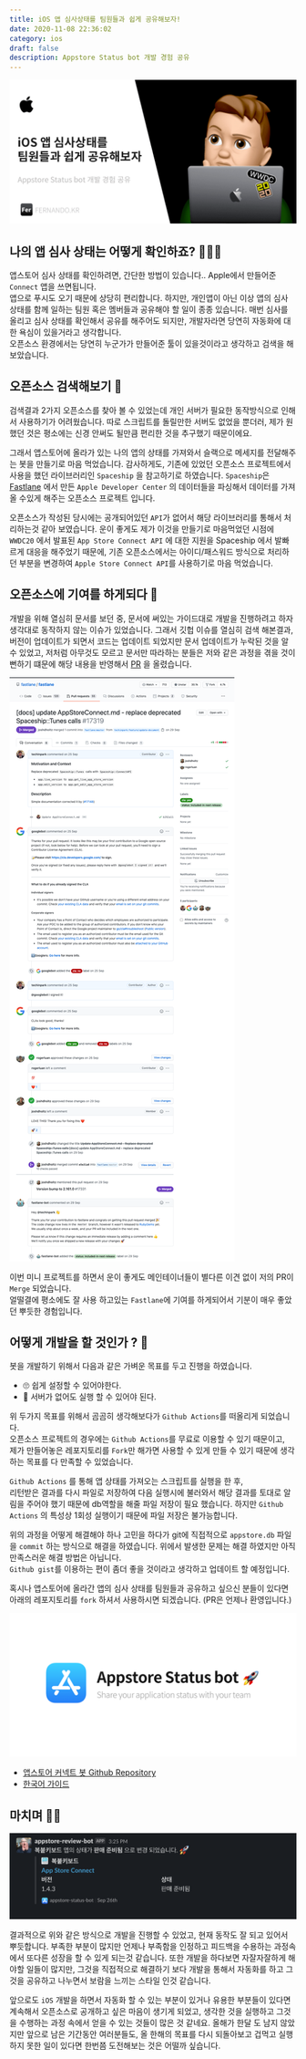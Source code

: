 ```yaml
---
title: iOS 앱 심사상태를 팀원들과 쉽게 공유해보자!
date: 2020-11-08 22:36:02
category: ios
draft: false 
description: Appstore Status bot 개발 경험 공유
---
```


![](../../assets/2020-11-08/og.png)

## 나의 앱 심사 상태는 어떻게 확인하죠? 🤷🏻‍♂️

앱스토어 심사 상태를 확인하려면, 간단한 방법이 있습니다.. Apple에서 만들어준  `Connect` 앱을 쓰면됩니다.  
앱으로 푸시도 오기 때문에 상당히 편리합니다. 하지만, 개인앱이 아닌 이상 앱의 심사 상태를 함께 일하는 팀원 혹은 멤버들과 공유해야 할 일이 종종 있습니다.  매번 심사를 올리고 심사 상태를 확인해서 공유를 해주어도 되지만, 개발자라면 당연히 자동화에 대한 욕심이 있을거라고 생각합니다.  
오픈소스 환경에서는 당연히 누군가가 만들어준 툴이 있을것이라고 생각하고 검색을 해보았습니다.  


## 오픈소스 검색해보기 🌱 

검색결과 2가지 오픈소스를 찾아 볼 수 있었는데 개인 서버가 필요한 동작방식으로 인해서 사용하기가 어려웠습니다. 따로 스크립트를 돌릴만한 서버도 없었을 뿐더러, 제가 원했던 것은 평소에는 신경 안써도 될만큼 편리한 것을 추구했기 때문이에요.   

그래서 앱스토어에 올라가 있는 나의 앱의 상태를 가져와서 슬랙으로 메세지를 전달해주는 봇을 만들기로 마음 먹었습니다. 감사하게도, 기존에 있었던 오픈소스 프로젝트에서 사용을 했던 라이브러리인 `Spaceship` 을 참고하기로 하였습니다. 
`Spaceship`은 [Fastlane](https://github.com/fastlane/fastlane) 에서 만든 `Apple Developer Center` 의 데이터들을 파싱해서 데이터를 가져올 수있게 해주는 오픈소스 프로젝트 입니다. 

오픈소스가 작성된 당시에는 공개되어있던 `API`가 없어서 해당 라이브러리를 통해서 처리하는것 같아 보였습니다. 운이 좋게도 제가 이것을 만들기로 마음먹었던 시점에 `WWDC20` 에서 발표된 `App Store Connect API` 에 대한 지원을 Spaceship 에서 발빠르게 대응을 해주었기 때문에, 기존 오픈소스에서는 아이디/패스워드 방식으로 처리하던 부분을 변경하여 `Apple Store Connect API`를 사용하기로 마음 먹었습니다. 


## 오픈소스에 기여를 하게되다 🤟

개발을 위해 열심히 문서를 보던 중, 문서에 써있는 가이드대로 개발을 진행하려고 하자 생각대로 동작하지 않는 이슈가 있었습니다. 
그래서 깃헙 이슈를 열심히 검색 해본결과, 버전이 업데이트가 되면서 코드는 업데이트 되었지만 문서 업데이트가 누락된 것을 알 수 있었고, 
저처럼 아무것도 모르고 문서만 따라하는 분들은 저와 같은 과정을 겪을 것이 뻔하기 떄문에 해당 내용을 반영해서 [PR](https://github.com/fastlane/fastlane/pull/17319) 을 올렸습니다. 

![](../../assets/2020-11-08/screenshot_1.png)

이번 미니 프로젝트를 하면서 운이 좋게도 메인테이너들이 별다른 이견 없이 저의 PR이 `Merge` 되었습니다.   
얼떨결에 평소에도 잘 사용 하고있는 `Fastlane`에 기여를 하게되어서 기분이 매우 좋았던 뿌듯한 경험입니다.

 
## 어떻게 개발을 할 것인가 ? 🤔

봇을 개발하기 위해서 다음과 같은 가벼운 목표를 두고 진행을 하였습니다. 

- 🙄 쉽게 설정할 수 있어야한다. 
- 🧰 서버가 없어도 실행 할 수 있어야 된다. 

위 두가지 목표를 위해서 곰곰히 생각해보다가 `Github Actions`를 떠올리게 되었습니다.   
오픈소스 프로젝트의 경우에는 `Github Actions`를 무료로 이용할 수 있기 때문이고,  
제가 만들어놓은 레포지토리를 `Fork`만 해가면 사용할 수 있게 만들 수 있기 때문에 생각하는 목표를 다 만족할 수 있었습니다. 

`Github Actions` 를 통해 앱 상태를 가져오는 스크립트를 실행을 한 후,  
리턴받은 결과를 다시 파일로 저장하여 다음 실행시에 불러와서 해당 결과를 토대로 알림을 주어야 했기 때문에 db역할을 해줄 파일 저장이 필요 했습니다. 하지만 `Github Actions` 의 특성상 1회성 실행이기 때문에 파일 저장은 불가능합니다. 

위의 과정을 어떻게 해결해야 하나 고민을 하다가 git에 직접적으로 `appstore.db` 파일을 `commit` 하는 방식으로 해결을 하였습니다. 위에서 발생한 문제는 해결 하였지만 아직 만족스러운 해결 방법은 아닙니다.  
`Github gist`를 이용하는 편이 좀더 좋을 것이라고 생각하고 업데이트 할 예정입니다. 

혹시나 앱스토어에 올라간 앱의 심사 상태를 팀원들과 공유하고 싶으신 분들이 있다면 아래의 레포지토리를 `fork` 하셔서 사용하시면 되겠습니다. (PR은 언제나 환영입니다.) 

![](../../assets/2020-11-08/screenshot_2.png)

- [앱스토어 커넥트 봇 Github Repository](https://github.com/techinpark/appstore-status-bot)
- [한국어 가이드](https://github.com/techinpark/appstore-status-bot/blob/master/README-KOREAN.md)


## 마치며  ✍🏻

![](../../assets/2020-11-08/preview_ko.png)

결과적으로 위와 같은 방식으로 개발을 진행할 수 있었고, 현재 동작도 잘 되고 있어서 뿌듯합니다. 
부족한 부분이 많지만 언제나 부족함을 인정하고 피드백을 수용하는 과정속에서 또다른 성장을 할 수 있게 되는것 같습니다. 
또한 개발을 하다보면 자잘자잘하게 해야할 일들이 많지만, 그것을 직접적으로 해결하기 보다 개발을 통해서 자동화를 하고 그것을 공유하고 나누면서 보람을 느끼는 스타일 인것 같습니다. 

앞으로도 `iOS` 개발을 하면서 자동화 할 수 있는 부분이 있거나 유용한 부분들이 있다면 계속해서 오픈소스로 공개하고 싶은 마음이 생기게 되었고, 생각한 것을 실행하고 그것을 수행하는 과정 속에서 얻을 수 있는 것들이 많은 것 같네요.
올해가 한달 도 남지 않았지만 앞으로 남은 기간동안 여러분들도, 올 한해의 목표를 다시 되돌아보고 겁먹고 실행하지 못한 일이 있다면 한번쯤 도전해보는 것은 어떨까 싶습니다. 




